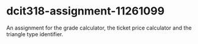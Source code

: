 # dcit318-assignment-11261099
An assignment for the grade calculator, the ticket price calculator and the triangle type identifier.
